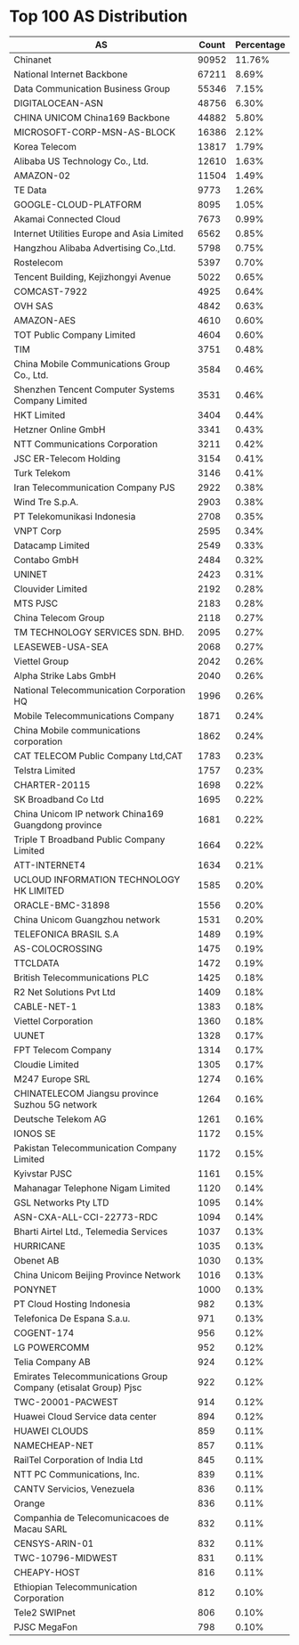 # Top 100 AS Distribution
| AS | Count | Percentage |
|----|----|----|
| Chinanet | 90952 | 11.76% |
| National Internet Backbone | 67211 | 8.69% |
| Data Communication Business Group | 55346 | 7.15% |
| DIGITALOCEAN-ASN | 48756 | 6.30% |
| CHINA UNICOM China169 Backbone | 44882 | 5.80% |
| MICROSOFT-CORP-MSN-AS-BLOCK | 16386 | 2.12% |
| Korea Telecom | 13817 | 1.79% |
| Alibaba US Technology Co., Ltd. | 12610 | 1.63% |
| AMAZON-02 | 11504 | 1.49% |
| TE Data | 9773 | 1.26% |
| GOOGLE-CLOUD-PLATFORM | 8095 | 1.05% |
| Akamai Connected Cloud | 7673 | 0.99% |
| Internet Utilities Europe and Asia Limited | 6562 | 0.85% |
| Hangzhou Alibaba Advertising Co.,Ltd. | 5798 | 0.75% |
| Rostelecom | 5397 | 0.70% |
| Tencent Building, Kejizhongyi Avenue | 5022 | 0.65% |
| COMCAST-7922 | 4925 | 0.64% |
| OVH SAS | 4842 | 0.63% |
| AMAZON-AES | 4610 | 0.60% |
| TOT Public Company Limited | 4604 | 0.60% |
| TIM | 3751 | 0.48% |
| China Mobile Communications Group Co., Ltd. | 3584 | 0.46% |
| Shenzhen Tencent Computer Systems Company Limited | 3531 | 0.46% |
| HKT Limited | 3404 | 0.44% |
| Hetzner Online GmbH | 3341 | 0.43% |
| NTT Communications Corporation | 3211 | 0.42% |
| JSC ER-Telecom Holding | 3154 | 0.41% |
| Turk Telekom | 3146 | 0.41% |
| Iran Telecommunication Company PJS | 2922 | 0.38% |
| Wind Tre S.p.A. | 2903 | 0.38% |
| PT Telekomunikasi Indonesia | 2708 | 0.35% |
| VNPT Corp | 2595 | 0.34% |
| Datacamp Limited | 2549 | 0.33% |
| Contabo GmbH | 2484 | 0.32% |
| UNINET | 2423 | 0.31% |
| Clouvider Limited | 2192 | 0.28% |
| MTS PJSC | 2183 | 0.28% |
| China Telecom Group | 2118 | 0.27% |
| TM TECHNOLOGY SERVICES SDN. BHD. | 2095 | 0.27% |
| LEASEWEB-USA-SEA | 2068 | 0.27% |
| Viettel Group | 2042 | 0.26% |
| Alpha Strike Labs GmbH | 2040 | 0.26% |
| National Telecommunication Corporation HQ | 1996 | 0.26% |
| Mobile Telecommunications Company | 1871 | 0.24% |
| China Mobile communications corporation | 1862 | 0.24% |
| CAT TELECOM Public Company Ltd,CAT | 1783 | 0.23% |
| Telstra Limited | 1757 | 0.23% |
| CHARTER-20115 | 1698 | 0.22% |
| SK Broadband Co Ltd | 1695 | 0.22% |
| China Unicom IP network China169 Guangdong province | 1681 | 0.22% |
| Triple T Broadband Public Company Limited | 1664 | 0.22% |
| ATT-INTERNET4 | 1634 | 0.21% |
| UCLOUD INFORMATION TECHNOLOGY HK LIMITED | 1585 | 0.20% |
| ORACLE-BMC-31898 | 1556 | 0.20% |
| China Unicom Guangzhou network | 1531 | 0.20% |
| TELEFONICA BRASIL S.A | 1489 | 0.19% |
| AS-COLOCROSSING | 1475 | 0.19% |
| TTCLDATA | 1472 | 0.19% |
| British Telecommunications PLC | 1425 | 0.18% |
| R2 Net Solutions Pvt Ltd | 1409 | 0.18% |
| CABLE-NET-1 | 1383 | 0.18% |
| Viettel Corporation | 1360 | 0.18% |
| UUNET | 1328 | 0.17% |
| FPT Telecom Company | 1314 | 0.17% |
| Cloudie Limited | 1305 | 0.17% |
| M247 Europe SRL | 1274 | 0.16% |
| CHINATELECOM Jiangsu province Suzhou 5G network | 1264 | 0.16% |
| Deutsche Telekom AG | 1261 | 0.16% |
| IONOS SE | 1172 | 0.15% |
| Pakistan Telecommunication Company Limited | 1172 | 0.15% |
| Kyivstar PJSC | 1161 | 0.15% |
| Mahanagar Telephone Nigam Limited | 1120 | 0.14% |
| GSL Networks Pty LTD | 1095 | 0.14% |
| ASN-CXA-ALL-CCI-22773-RDC | 1094 | 0.14% |
| Bharti Airtel Ltd., Telemedia Services | 1037 | 0.13% |
| HURRICANE | 1035 | 0.13% |
| Obenet AB | 1030 | 0.13% |
| China Unicom Beijing Province Network | 1016 | 0.13% |
| PONYNET | 1000 | 0.13% |
| PT Cloud Hosting Indonesia | 982 | 0.13% |
| Telefonica De Espana S.a.u. | 971 | 0.13% |
| COGENT-174 | 956 | 0.12% |
| LG POWERCOMM | 952 | 0.12% |
| Telia Company AB | 924 | 0.12% |
| Emirates Telecommunications Group Company (etisalat Group) Pjsc | 922 | 0.12% |
| TWC-20001-PACWEST | 914 | 0.12% |
| Huawei Cloud Service data center | 894 | 0.12% |
| HUAWEI CLOUDS | 859 | 0.11% |
| NAMECHEAP-NET | 857 | 0.11% |
| RailTel Corporation of India Ltd | 845 | 0.11% |
| NTT PC Communications, Inc. | 839 | 0.11% |
| CANTV Servicios, Venezuela | 836 | 0.11% |
| Orange | 836 | 0.11% |
| Companhia de Telecomunicacoes de Macau SARL | 832 | 0.11% |
| CENSYS-ARIN-01 | 832 | 0.11% |
| TWC-10796-MIDWEST | 831 | 0.11% |
| CHEAPY-HOST | 816 | 0.11% |
| Ethiopian Telecommunication Corporation | 812 | 0.10% |
| Tele2 SWIPnet | 806 | 0.10% |
| PJSC MegaFon | 798 | 0.10% |
